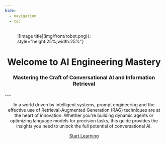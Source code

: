 ```yaml
---
hide:
  - navigation
  - toc
---
```


<figure markdown="1">
![Image title](img/front/robot.png){: style="height:25%;width:25%"}
</figure>

<h1 align="center">
Welcome to AI Engineering Mastery
</h1>

<h3 align="center">
Mastering the Craft of Conversational AI and Information Retrieval
</h3>
---
<p align="center">
In a world driven by intelligent systems, prompt engineering and the effective use of Retrieval-Augmented Generation (RAG) techniques are at the heart of innovation. Whether you're building dynamic agents or optimizing language models for precision tasks, this guide provides the insights you need to unlock the full potential of conversational AI.
</p>

<p align="center">
  <a class="md-button" href="/Tutorials">Start Learning</a>
</p>
